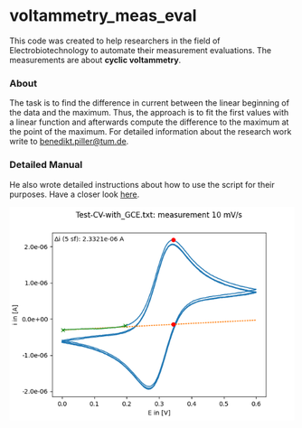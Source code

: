 # voltammetry_meas_eval

This code was created to help researchers in the field of Electrobiotechnology  to automate their measurement evaluations. The measurements are about **cyclic voltammetry**. 

### About
The task is to find the difference in current between the linear beginning of the data and the maximum. Thus, the approach is to fit the first values with a linear function and afterwards compute the difference to the maximum at the point of the maximum.
For detailed information about the research work write to benedikt.piller@tum.de. 

### Detailed Manual
He also wrote detailed instructions about how to use the script for their purposes. Have a closer look [here](MANUAL.pdf).

![example evaluation plot](https://github.com/bielseb/voltammetry_meas_eval/blob/main/Test-CV-with_GCE_meas10.png?raw=true)
